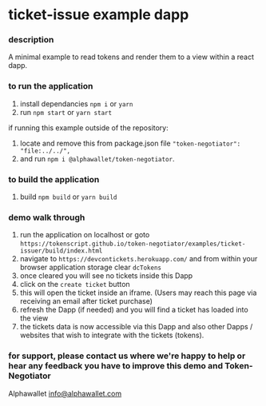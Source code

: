 # ticket-issue example dapp

### description

A minimal example to read tokens and render them to a view within a react dapp.

### to run the application

1. install dependancies `npm i` or `yarn`
2. run `npm start` or `yarn start`

if running this example outside of the repository:

1. locate and remove this from package.json file  `"token-negotiator": "file:../../",`
2. and run `npm i @alphawallet/token-negotiator`.

### to build the application 

1. build `npm build` or `yarn build`

### demo walk through

1. run the application on localhost or goto `https://tokenscript.github.io/token-negotiator/examples/ticket-issuer/build/index.html`
2. navigate to `https://devcontickets.herokuapp.com/` and from within your browser application storage clear `dcTokens`
3. once cleared you will see no tickets inside this Dapp
4. click on the `create ticket` button
5. this will open the ticket inside an iframe. (Users may reach this page via receiving an email after ticket purchase)
6. refresh the Dapp (if needed) and you will find a ticket has loaded into the view
7. the tickets data is now accessible via this Dapp and also other Dapps / websites that wish to integrate with the tickets (tokens).

### for support, please contact us where we're happy to help or hear any feedback you have to improve this demo and Token-Negotiator

Alphawallet <info@alphawallet.com>
